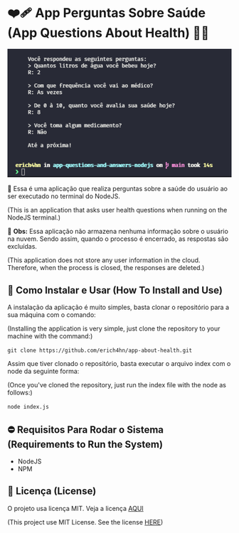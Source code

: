 # ❤‍🩹 App Perguntas Sobre Saúde (App Questions About Health) 👨‍⚕

<p align="center">
  <img src="./assets/img/app.png" alt="Imagem do aplicativo App Perguntas Sobre Saúde">
</p>

💬 Essa é uma aplicação que realiza perguntas sobre a saúde do usuário ao ser executado no terminal do NodeJS.

(This is an application that asks user health questions when running on the NodeJS terminal.)

📢 **Obs:** Essa aplicação não armazena nenhuma informação sobre o usuário na nuvem. Sendo assim, quando o processo é encerrado, as respostas são excluídas.

(This application does not store any user information in the cloud. Therefore, when the process is closed, the responses are deleted.)

## 📜 Como Instalar e Usar (How To Install and Use)

A instalação da aplicação é muito simples, basta clonar o repositório para a sua máquina com o comando:

(Installing the application is very simple, just clone the repository to your machine with the command:)

`git clone https://github.com/erich4hn/app-about-health.git`

Assim que tiver clonado o repositório, basta executar o arquivo index com o node da seguinte forma:

(Once you've cloned the repository, just run the index file with the node as follows:)

`node index.js`

## ⛔ Requisitos Para Rodar o Sistema (Requirements to Run the System)

- NodeJS
- NPM

## 📑 Licença (License)

O projeto usa licença MIT. Veja a licença [AQUI](https://github.com/erich4hn/app-about-health/blob/master/LICENSE)

(This project use MIT License. See the license [HERE](https://github.com/erich4hn/app-about-health/blob/master/LICENSE))
